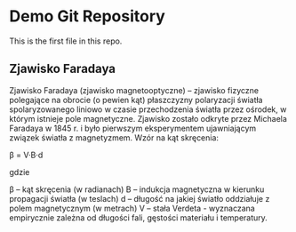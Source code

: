 # Demo Git Repository

This is the first file in this repo.

## Zjawisko Faradaya

Zjawisko Faradaya (zjawisko magnetooptyczne) – zjawisko fizyczne polegające na obrocie (o pewien kąt) płaszczyzny polaryzacji światła spolaryzowanego liniowo w czasie przechodzenia światła przez ośrodek, w którym istnieje pole magnetyczne.
Zjawisko zostało odkryte przez Michaela Faradaya w 1845 r. i było pierwszym eksperymentem ujawniającym związek światła z magnetyzmem.
Wzór na kąt skręcenia:

β = V·B·d

gdzie

β – kąt skręcenia (w radianach)
B – indukcja magnetyczna w kierunku propagacji światła (w teslach)
d – długość na jakiej światło oddziałuje z polem magnetycznym (w metrach)
V – stała Verdeta - wyznaczana empirycznie zależna od długości fali, gęstości materiału i temperatury.
